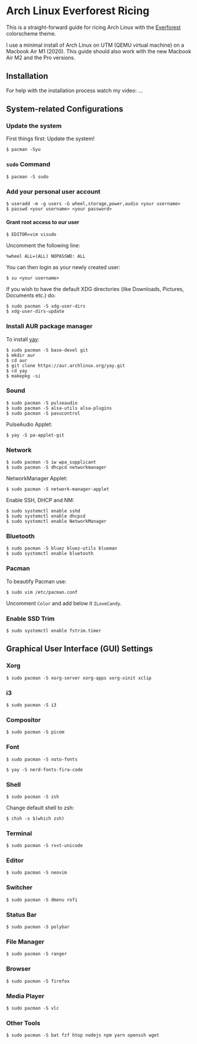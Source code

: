 # Arch Linux Everforest Ricing

This is a straight-forward guide for ricing Arch Linux with the [Everforest](https://github.com/sainnhe/everforest) colorscheme theme.

I use a minimal install of Arch Linux on UTM (QEMU virtual machine) on a Macbook Air M1 (2020). This guide should also work with the new Macbook Air M2 and the Pro versions.

## Installation

For help with the installation process watch my video: ...

## System-related Configurations

### Update the system

First things first: Update the system!

```
$ pacman -Syu
```

### `sudo` Command

```
$ pacman -S sudo
```


### Add your personal user account

```
$ useradd -m -g users -G wheel,storage,power,audio <your username>
$ passwd <your username> <your password>
```

#### Grant root access to our user

```
$ EDITOR=vim visudo
```

Uncomment the following line:

```
%wheel ALL=(ALL) NOPASSWD: ALL
```

You can then login as your newly created user:

```
$ su <your username>
```

If you wish to have the default XDG directories (like Downloads, Pictures, Documents etc.) do:

```
$ sudo pacman -S xdg-user-dirs
$ xdg-user-dirs-update
```

### Install AUR package manager

To install [yay](https://github.com/Jguer/yay):

```
$ sudo pacman -S base-devel git
$ mkdir aur
$ cd aur
$ git clone https://aur.archlinux.org/yay.git
$ cd yay
$ makepkg -si
```

### Sound

```
$ sudo pacman -S pulseaudio
$ sudo pacman -S alsa-utils alsa-plugins
$ sudo pacman -S pavucontrol
```

PulseAudio Applet:

```
$ yay -S pa-applet-git
```

### Network

```
$ sudo pacman -S iw wpa_supplicant
$ sudo pacman -S dhcpcd networkmanager 
```

NetworkManager Applet:

```
$ sudo pacman -S network-manager-applet
```

Enable SSH, DHCP and NM:

```
$ sudo systemctl enable sshd
$ sudo systemctl enable dhcpcd
$ sudo systemctl enable NetworkManager
```

### Bluetooth

```
$ sudo pacman -S bluez bluez-utils blueman
$ sudo systemctl enable bluetooth
```

### Pacman

To beautify Pacman use:

```
$ sudo vim /etc/pacman.conf
```

Uncomment `Color` and add below it `ILoveCandy`.

### Enable SSD Trim

```
$ sudo systemctl enable fstrim.timer
```

## Graphical User Interface (GUI) Settings

### Xorg

```
$ sudo pacman -S xorg-server xorg-apps xorg-xinit xclip
```

### i3

```
$ sudo pacman -S i3
```

### Compositor

```
$ sudo pacman -S picom
```

### Font

```
$ sudo pacman -S noto-fonts
```

```
$ yay -S nerd-fonts-fira-code
```

### Shell

```
$ sudo pacman -S zsh
```

Change default shell to zsh:

```
$ chsh -s $(which zsh)
```

### Terminal

```
$ sudo pacman -S rxvt-unicode
```

### Editor

```
$ sudo pacman -S neovim
```

### Switcher

```
$ sudo pacman -S dmenu rofi 
```

### Status Bar

```
$ sudo pacman -S polybar
```

### File Manager

```
$ sudo pacman -S ranger
```

### Browser

```
$ sudo pacman -S firefox
```

### Media Player

```
$ sudo pacman -S vlc
```

### Other Tools

```
$ sudo pacman -S bat fzf htop nodejs npm yarn openssh wget
```
